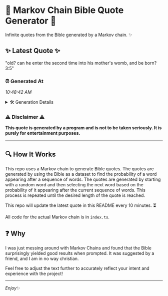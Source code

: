 # 📖 Markov Chain Bible Quote Generator 📖

Infinite quotes from the Bible generated by a Markov chain. ✨

## ✨ Latest Quote ✨
"old? can he enter the second time into his mother's womb, and be born? 3:5"

### ⏰ Generated At
*10:48:42 AM*

<details>
    <summary>🛠️ Generation Details</summary>
    <p>
        <strong>🌱 Seed:</strong> old?<br>
        <strong>🔄 Iterations:</strong> 14<br>
        <strong>📜 Context History:</strong><br>[ old? ]: can<br>[ old?, can ]: he<br>[ old?, can, he ]: enter<br>[ old?, can, he, enter ]: the<br>[ old?, can, he, enter, the ]: second<br>[ old?, can, he, enter, the, second ]: time<br>[ can, he, enter, the, second, time ]: into<br>[ he, enter, the, second, time, into ]: his<br>[ enter, the, second, time, into, his ]: mother's<br>[ the, second, time, into, his, mother's ]: womb,<br>[ second, time, into, his, mother's, womb, ]: and<br>[ time, into, his, mother's, womb,, and ]: be<br>[ into, his, mother's, womb,, and, be ]: born?<br>[ his, mother's, womb,, and, be, born? ]: 3:5<br>
    </p>
</details>

### ⚠️ Disclaimer ⚠️
**This quote is generated by a program and is not to be taken seriously. It is purely for entertainment purposes.**

---

## 🔍 How It Works

This repo uses a Markov chain to generate Bible quotes. The quotes are generated by using the Bible as a dataset to find the probability of a word appearing after a sequence of words. The quotes are generated by starting with a random word and then selecting the next word based on the probability of it appearing after the current sequence of words. This process is repeated until the desired length of the quote is reached.

This repo will update the latest quote in this README every 10 minutes. ⏳

All code for the actual Markov chain is in `index.ts`.

## ❓ Why

I was just messing around with Markov Chains and found that the Bible surprisingly yielded good results when prompted. 
It was suggested by a friend, and I am in no way christian.

Feel free to adjust the text further to accurately reflect your intent and experience with the project!

---

*Enjoy*✨
